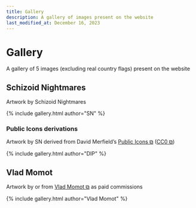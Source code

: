 ```yaml
---
title: Gallery
description: A gallery of images present on the website
last_modified_at: December 16, 2023
---
```


# Gallery
A gallery of 5 images (excluding real country flags) present on the website

## Schizoid Nightmares
Artwork by Schizoid Nightmares

{% include gallery.html author="SN" %}

### Public Icons derivations
Artwork by SN derived from David Merfield’s <a href="https://github.com/davidmerfield/Public-Icons" target="_blank">Public Icons ⧉</a> (<a href="https://github.com/davidmerfield/Public-Icons/blob/master/LICENSE" target="_blank">CC0 ⧉</a>)

{% include gallery.html author="DIP" %}

## Vlad Momot
Artwork by or from <a href="https://vladmomotart.tumblr.com/" target="_blank">Vlad Momot ⧉</a> as paid commissions

{% include gallery.html author="Vlad Momot" %}